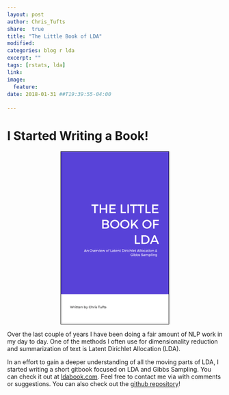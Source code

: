 ```yaml
---
layout: post
author: Chris_Tufts
share:  true
title: "The Little Book of LDA"
modified:
categories: blog r lda
excerpt: ""
tags: [rstats, lda]
link:
image:
  feature:
date: 2018-01-31 ##T19:39:55-04:00

---
```


# I Started Writing a Book!

<a href="https://ldabook.com">
<img   style="border: 1px solid black;display: block; margin: auto;" height="50%" width="50%" src="/images/cover_image_small.png"/>
</a>

Over the last couple of years I have been doing a fair amount of NLP
work in my day to day. One of the methods I often use for dimensionality reduction and summarization of text is Latent Dirichlet Allocation (LDA).

In an effort to gain a deeper understanding of all the moving parts of LDA, I started writing a short gitbook focused on LDA and Gibbs Sampling. You can check it out at [ldabook.com](https://ldabook.com). Feel free to contact me via with comments or suggestions. You can also check out the [github repository](https://github.com/ctufts/LDA_Inference_Book)!


[jekyll-gh]: https://github.com/jekyll/jekyll
[jekyll]:    http://jekyllrb.com
